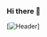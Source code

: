 ### Hi there 👋
[![Header](https://raw.githubusercontent.com/Anjankumar-Krishnan/<OWNER>/<OWNER>/Zoom-BG-MSBA.jpg "Header")]
<!--
**Anjankumar-Krishnan/Anjankumar-Krishnan** is a ✨ _special_ ✨ repository because its `README.md` (this file) appears on your GitHub profile.

Here are some ideas to get you started:

- 🔭 I’m currently working on ...
- 🌱 I’m currently learning ...
- 👯 I’m looking to collaborate on ...
- 🤔 I’m looking for help with ...
- 💬 Ask me about ...
- 📫 How to reach me: ...
- 😄 Pronouns: ...
- ⚡ Fun fact: ...
-->
